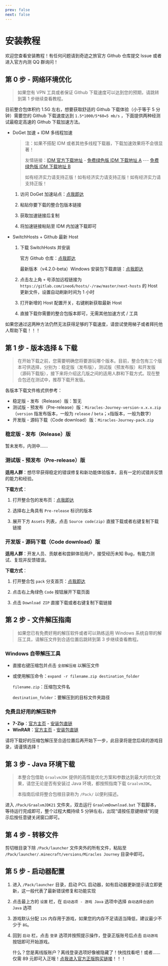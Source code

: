 ```yaml
---
prev: false
next: false
---
```


# 安装教程

欢迎您查看安装教程！有任何问题请到奇迹之旅官方 Github 仓库提交 Issue 或者进入官方内测 QQ 群询问！

## 第 0 步 - 网络环境优化

> 如果您有 VPN 工具或者保证 Github 下载速度可以达到您的预期，请跳转到第 1 步继续查看教程。

目前整合包体积约 1.5G 左右，想要获取舒适的 Github 下载体验（小于等于 5 分钟）需要您的 Github 下载速度达到 `1.5*1000/5*60=5 mb/s` ，下面提供两种经测试最稳定高速的 Github 下载加速方法。

- DoGet 加速 + IDM 多线程加速

    > 注：如果不搭配 IDM 或者其他多线程下载器，下载加速效果将不会很显著！
    >
    > 友情链接：[IDM 官方下载地址](https://www.internetdownloadmanager.com/download.html) - [免费绿色版 IDM 下载地址 A](https://www.ghxi.com/pcidm.html) --- [免费绿色版 IDM 下载地址 B](https://www.uy5.net/idm/)
    >
    > 如有经济实力请支持正版！如有经济实力请支持正版！如有经济实力请支持正版！

    1. 访问 DoGet 加速站点：[点我即达](https://doget.nocsdn.com/)

    2. 粘贴你要下载的整合包版本链接

    3. 获取加速链接后复制

    4. 将加速链接粘贴至 IDM 内加速下载即可

- SwitchHosts + Github 最新 Host

    1. 下载 SwitchHosts 并安装
    
        官方 Github 仓库：[点我即达](https://github.com/oldj/SwitchHosts)
    
        最新版本（v4.2.0-beta）Windows 安装包下载直链：[点我即达](https://github.com/oldj/SwitchHosts/releases/download/v4.2.0-beta/SwitchHosts_windows_installer_4.2.0.6105.exe)
    
    2. 点击左上角 `+` 号添加远程链接为 `https://gitlab.com/ineo6/hosts/-/raw/master/next-hosts` 的 Host 更新文件，设置自动刷新时间为 1 小时
    
    3. 打开新增的 Host 配置开关，右键刷新获取最新 Host
    
    4. 直接下载你需要的整合包版本即可，无需其他加速方式 / 工具

如果您通过这两种方法仍然无法获得足够的下载速度，请尝试使用梯子或者拜托他人帮助下载！！！

## 第 1 步 - 版本选择 & 下载

> 在开始下载之前，您需要明确您将要游玩哪个版本。目前，整合包有三个版本可供选择，分别为：稳定版（发布版），测试版（预发布版）和开发版（源码下载版），接下来将介绍这几版之间的适用人群和下载方式。现在整合包还在测试中，推荐下载开发版。

各版本下载文件格式供参考：

- 稳定版 - 发布（Release）版：暂无
- 测试版 - 预发布（Pre-release）版：`Miracles-Journey-version-x.x.x.zip`（`version` 指发布版本，一般为 `release` / `beta`；`x`指版本，一般为数字）
- 开发版 - 源码下载（Code download）版：`Miracles-Journey-pack.zip`

### 稳定版 - 发布（Release）版

暂未发布，内测中......

### 测试版 - 预发布（Pre-release）版

**适用人群**：想尽早获得稳定的错误修复和新功能体验版本，且有一定的试错并反馈的能力和经验。

**下载方式**：

1. 打开整合包的发布页：[点我即达](https://github.com/Qian-F/Miracles-Journey/releases)

2. 选择右上角具有 `Pre-release` 标识的版本

3. 展开下方 `Assets` 列表，点击 `Source code(zip)` 直接下载或者右键复制下载链接


### 开发版 - 源码下载（Code download）版

**适用人群**：开发人员、贡献者和尝鲜体验用户，接受经历未知 Bug，有能力测试、复现并反馈错误。

**下载方式**：

1. 打开整合包 `pack` 分支首页：[点我即达](https://github.com/Qian-F/Miracles-Journey/tree/pack)

2. 点击右上角绿色 `Code` 按钮展开下载页面

3. 点击 `Download ZIP` 直接下载或者右键复制下载链接


## 第 2 步 - 文件解压指南

> 如果您已有免费好用的解压软件或者可以熟练运用 Windows 系统自带的解压工具，请解压文件到合适位置后跳转到第 3 步继续查看教程。

### Windows  自带解压工具

- 直接右键压缩包并点击 `全部解压缩` 以解压文件

- 或使用解压命令：`expand -r filename.zip destination_folder`

    `filename.zip`：压缩包文件名

    `destination_folder`：要解压到的目标文件夹路径

### 免费且好用的解压软件

- **7-Zip**：[官方主页](https://www.7-zip.org/) - [安装包直链](https://www.7-zip.org/a/7z2301-x64.exe)
- **WinRAR**：[官方主页](https://www.win-rar.com/) - [安装包直链](https://www.win-rar.com/fileadmin/winrar-versions/winrar/winrar-x64-700sc.exe)

请将下载好的压缩包解压至合适位置后再开始下一步，此目录将是您后续的游戏目录，请谨慎选择！

## 第 3 步 - Java 环境下载

> 本整合包借助 `GraalvmJDK` 提供的高性能优化方案和参数达到最大的优化效果，请您无论是否有安装过 Java 环境，都按照指南下载 `GraalvmJDK`。
>
> 本指南后续将整合包根目录称为 `/Pack/` 以便利描述。

进入 `/Pack/GraalvmJDK21` 文件夹，双击运行 `GraalvmDownload.bat` 下载脚本，等待运行完成即可，整个过程大概持续 5 分钟左右，出现“请按任意键继续”的提示后按任意键关闭窗口即可。

## 第 4 步 - 转移文件

剪切根目录下除 `/Pack/launcher` 文件夹外的所有文件，粘贴至 `/Pack/launcher/.minecraft/versions/Miracles Journey` 目录中即可。

## 第 5 步 - 启动器配置

1. 进入 `/Pack/launcher` 目录，启动 PCL 启动器，如有启动器更新提示请立即更新，这一般代表了最新错误修复和功能实现

2. 点击最上方的 `设置` 栏，在 `启动选项 - 游戏 Java` 选项中选择 `自动选择合适的 Java` 选项

3. 游戏默认分配 `12G` 内存用于游戏，如果您的内存不足请适当降低，建议最少不少于 `8G`。

4. 回到 `启动` 栏，点击 `登录` 选项并按照提示操作，登录正版账号后点击 `启动游戏` 按钮即可开始游戏。

    什么？您是离线版账户？离线登录选项好像被隐藏了！快找找看吧！或者......仅需 89 元即可入正哦！[点我进入官方正版购买链接](https://www.xbox.com/zh-CN/games/store/minecraft-java-bedrock-edition-for-pc/9nxp44l49shj?ocid=storeforweb)！！！

